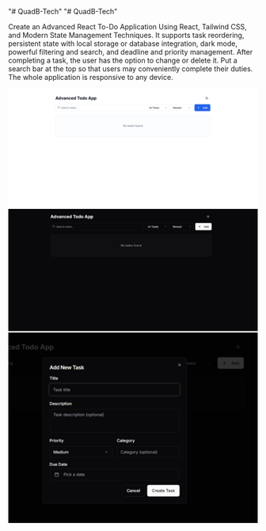 "# QuadB-Tech" 
"# QuadB-Tech" 

Create an Advanced React To-Do Application Using React, Tailwind CSS, and Modern State Management Techniques.  It supports task reordering, persistent state with local storage or database integration, dark mode, powerful filtering and search, and deadline and priority management. After completing a task, the user has the option to change or delete it. Put a search bar at the top so that users may conveniently complete their duties. The whole application is responsive to any device.

![image alt](https://github.com/Stevenhaque/QuadB-Tech/blob/d12490ac065d06014253c4e7e99609093d39ad44/Screenshot%202025-03-08%20194524.png)
![image alt](https://github.com/Stevenhaque/QuadB-Tech/blob/d12490ac065d06014253c4e7e99609093d39ad44/Screenshot%202025-03-08%20194538.png)
![image alt](https://github.com/Stevenhaque/QuadB-Tech/blob/d12490ac065d06014253c4e7e99609093d39ad44/Screenshot%202025-03-08%20194559.png)
